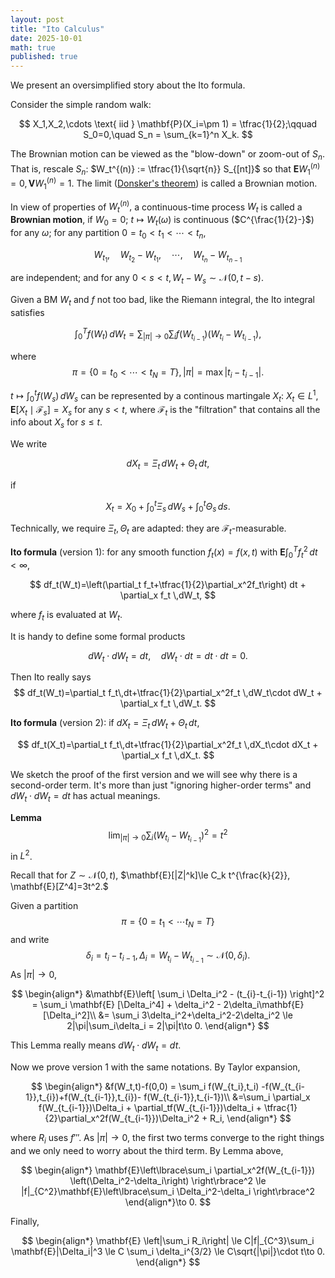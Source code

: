 ```yaml
---
layout: post
title: "Ito Calculus"
date: 2025-10-01
math: true
published: true
---
```


We present an oversimplified story about the Ito formula.

Consider the simple random walk:

$$
    X_1,X_2,\cdots \text{ iid } \mathbf{P}(X_i=\pm 1) = \tfrac{1}{2};\qquad
    S_0=0,\quad S_n = \sum_{k=1}^n X_k.
$$ 

The Brownian motion can be viewed as the "blow-down" or zoom-out of $S_n.$ That is, rescale $S_n$: $W_t^{(n)} := \tfrac{1}{\sqrt{n}} S_{[nt]}$
so that $\mathbf{E} W_1^{(n)} = 0, \mathbf{V} W_1^{(n)} = 1.$
The limit ([Donsker's theorem](https://en.wikipedia.org/wiki/Donsker%27s_theorem)) is called a Brownian motion.

In view of properties of $W_t^{(n)},$ a continuous-time process $W_t$ is called a **Brownian motion**, if $W_0=0$;
$t\mapsto W_t(\omega)$ is continuous ($C^{\frac{1}{2}-}$) for any $\omega;$ for any partition $0=t_0<t_1<\cdots <t_n,$

$$
    W_{t_1}, \quad W_{t_2}-W_{t_1},\quad \cdots, \quad W_{t_n}-W_{t_{n-1}}
$$

are independent; and for any $0<s<t, W_t-W_s\sim \mathcal{N}(0,t-s).$

Given a BM $W_t$ and $f$ not too bad, like the Riemann integral, the Ito integral satisfies

$$
    \int_0^T f(W_t)\,dW_t = \sum_{|\pi|\to 0} \sum_i f(W_{t_{i-1}})(W_{t_{i}} - W_{t_{i-1}}),
$$

where 
$$
\pi=\lbrace0=t_0<\cdots<t_N=T\rbrace,|\pi|=\max |t_{i}-t_{i-1}|.
$$

$t\mapsto \int_0^t f(W_s)\,dW_s$ can be represented by a continous martingale $X_t$: $X_t\in L^1$, $\mathbf{E}[X_t\mid \mathcal{F}_s]=X_s$ for any $s<t$, where $\mathcal{F}_t$ is the "filtration" that contains all the info about $X_s$ for $s\le t$.

We write 

$$
dX_t = \Xi_t\,dW_t + \Theta_t\,dt,
$$

if 

$$
    X_t = X_0 + \int_0^t \Xi_s\,dW_s 
    + \int_0^t \Theta_s\,ds.
$$

Technically, we require $\Xi_t,\Theta_t$ are adapted: they are $\mathcal{F}_t$-measurable.

**Ito formula** (version 1): for any smooth function $f_t(x)=f(x,t)$
with $\mathbf{E}\int_0^T f_t^2 \,dt < \infty,$

$$
    df_t(W_t)=\left(\partial_t f_t+\tfrac{1}{2}\partial_x^2f_t\right) dt + \partial_x f_t \,dW_t,
$$

where $f_t$ is evaluated at $W_t$.

It is handy to define some formal products

$$
dW_t\cdot dW_t = dt,\quad dW_t\cdot dt = dt\cdot dt=0.
$$

Then Ito really says
$$
    df_t(W_t)=\partial_t f_t\,dt+\tfrac{1}{2}\partial_x^2f_t \,dW_t\cdot dW_t + \partial_x f_t \,dW_t.
$$

**Ito formula** (version 2): if $dX_t=\Xi_t\,dW_t+\Theta_t\,dt$,

$$
df_t(X_t)=\partial_t f_t\,dt+\tfrac{1}{2}\partial_x^2f_t \,dX_t\cdot dX_t + \partial_x f_t \,dX_t.
$$

We sketch the proof of the first version and we will see why there is a second-order term. It's more than just "ignoring higher-order terms" and $dW_t\cdot dW_t=dt$ has actual meanings.


**Lemma**
$$ 
\lim_{|\pi|\to 0} \sum_i (W_{t_i}-W_{t_{i-1}})^2 = t^2
$$
in $L^2$.

Recall that for $Z\sim\mathcal{N}(0,t)$, 
$\mathbf{E}[|Z|^k]\le C_k t^{\frac{k}{2}}, \mathbf{E}[Z^4]=3t^2.$

Given a partition 
$$
\pi=\lbrace 0=t_1<\cdots t_N=T\rbrace
$$ 
and write 
$$
\delta_i=t_i-t_{i-1},\Delta_i=W_{t_i}-W_{t_{i-1}}\sim\mathcal{N}(0,\delta_i).
$$ 
As $|\pi|\to 0$,

$$
\begin{align*}
&\mathbf{E}\left[
    \sum_i \Delta_i^2 - (t_{i}-t_{i-1})
\right]^2
= \sum_i \mathbf{E} [\Delta_i^4] + \delta_i^2 - 2\delta_i\mathbf{E}[\Delta_i^2]\\ 
&= \sum_i 3\delta_i^2+\delta_i^2-2\delta_i^2 
\le 2|\pi|\sum_i\delta_i = 2|\pi|t\to 0.
\end{align*}
$$


This Lemma really means $dW_t\cdot dW_t=dt.$

Now we prove version 1 with the same notations.
By Taylor expansion,

$$
\begin{align*}
&f(W_t,t)-f(0,0)
= \sum_i f(W_{t_i},t_i) -f(W_{t_{i-1}},t_{i})+f(W_{t_{i-1}},t_{i})- f(W_{t_{i-1}},t_{i-1})\\ 
&=\sum_i \partial_x f(W_{t_{i-1}})\Delta_i + \partial_tf(W_{t_{i-1}})\delta_i + \tfrac{1}{2}\partial_x^2f(W_{t_{i-1}})\Delta_i^2 + R_i,
\end{align*}
$$

where $R_i$ uses $f'''$.
As $|\pi|\to 0$, the first two terms converge to the right things and we only need to worry about the third term.
By Lemma above,

$$
\begin{align*}
\mathbf{E}\left\lbrace\sum_i \partial_x^2f(W_{t_{i-1}})
\left(\Delta_i^2-\delta_i\right)
\right\rbrace^2
\le |f|_{C^2}\mathbf{E}\left\lbrace\sum_i \Delta_i^2-\delta_i
\right\rbrace^2
\end{align*}\to 0.
$$

Finally,

$$
\begin{align*}
\mathbf{E} \left|\sum_i R_i\right|
\le C|f|_{C^3}\sum_i \mathbf{E}|\Delta_i|^3
\le C \sum_i \delta_i^{3/2}
\le C\sqrt{|\pi|}\cdot t\to 0.
\end{align*}
$$